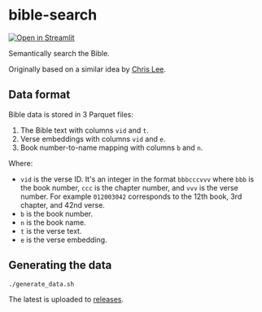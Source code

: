 # bible-search

[![Open in Streamlit](https://static.streamlit.io/badges/streamlit_badge_black_white.svg)](https://hoffa-bible-search-app-1uj1m3.streamlitapp.com)

Semantically search the Bible.

Originally based on a similar idea by [Chris Lee](https://github.com/chrislee973/bible-semantic-search).

## Data format

Bible data is stored in 3 Parquet files:

1. The Bible text with columns `vid` and `t`.
2. Verse embeddings with columns `vid` and `e`.
3. Book number-to-name mapping with columns `b` and `n`.

Where:

- `vid` is the verse ID. It's an integer in the format `bbbcccvvv` where `bbb` is the book number, `ccc` is the chapter number, and `vvv` is the verse number. For example `012003042` corresponds to the 12th book, 3rd chapter, and 42nd verse.
- `b` is the book number.
- `n` is the book name.
- `t` is the verse text.
- `e` is the verse embedding.

## Generating the data

```bash
./generate_data.sh
```

The latest is uploaded to [releases](https://github.com/hoffa/bible-search/releases).
